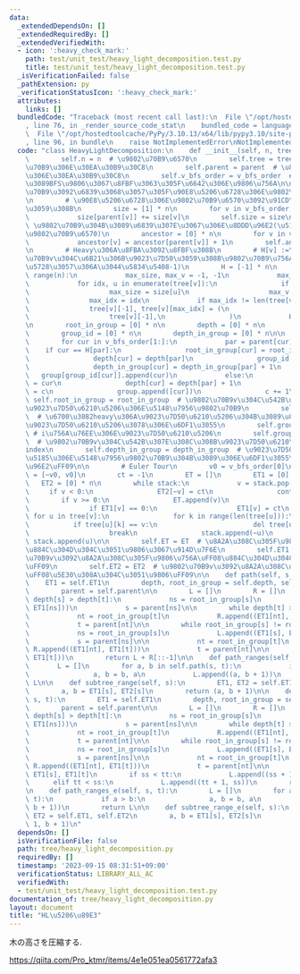 ```yaml
---
data:
  _extendedDependsOn: []
  _extendedRequiredBy: []
  _extendedVerifiedWith:
  - icon: ':heavy_check_mark:'
    path: test/unit_test/heavy_light_decomposition.test.py
    title: test/unit_test/heavy_light_decomposition.test.py
  _isVerificationFailed: false
  _pathExtension: py
  _verificationStatusIcon: ':heavy_check_mark:'
  attributes:
    links: []
  bundledCode: "Traceback (most recent call last):\n  File \"/opt/hostedtoolcache/PyPy/3.10.13/x64/lib/pypy3.10/site-packages/onlinejudge_verify/documentation/build.py\"\
    , line 76, in _render_source_code_stat\n    bundled_code = language.bundle(\n\
    \  File \"/opt/hostedtoolcache/PyPy/3.10.13/x64/lib/pypy3.10/site-packages/onlinejudge_verify/languages/python.py\"\
    , line 96, in bundle\n    raise NotImplementedError\nNotImplementedError\n"
  code: "class HeavyLightDecomposition:\n    def __init__(self, n, tree, parent, v_bfs_order):\n\
    \        self.n = n  # \u9802\u70B9\u6570\n        self.tree = tree  # \u5B50\u9802\
    \u70B9\u306E\u30EA\u30B9\u30C8\n        self.parent = parent  # \u89AA\u9802\u70B9\
    \u306E\u30EA\u30B9\u30C8\n        self.v_bfs_order = v_bfs_order  # \u6839\u304B\
    \u3089BFS\u9806\u3067\u8FBF\u3063\u305F\u6642\u306E\u9806\u756A\n\n        # \u9802\
    \u70B9\u3092\u6839\u3068\u3057\u305F\u90E8\u5206\u6728\u306E\u9802\u70B9\u6570\
    \n        # \u90E8\u5206\u6728\u306E\u9802\u70B9\u6570\u3092\u91CD\u307F\u3068\
    \u3059\u308B\n        size = [1] * n\n        for v in v_bfs_order[1:][::-1]:\n\
    \            size[parent[v]] += size[v]\n        self.size = size\n\n        #\
    \ \u9802\u70B9\u304B\u3089\u6839\u307E\u3067\u306E\u8DDD\u96E2(\u5148\u7956\u306E\
    \u9802\u70B9\u6570)\n        ancestor = [0] * n\n        for v in v_bfs_order[1:]:\n\
    \            ancestor[v] = ancestor[parent[v]] + 1\n        self.ancestor = ancestor\n\
    \n        # Heavy\u306A\u8FBA\u3092\u8FBF\u308B\n        # H[v] :=\u3000\u9802\
    \u70B9v\u304C\u6B21\u306B\u9023\u7D50\u3059\u308B\u9802\u70B9\u756A\u53F7(\u5B58\
    \u5728\u3057\u306A\u3044\u5834\u5408-1)\n        H = [-1] * n\n        for v in\
    \ range(n):\n            max_size, max_v = -1, -1\n            max_idx = -1\n\
    \            for idx, u in enumerate(tree[v]):\n                if size[u] > max_size:\n\
    \                    max_size = size[u]\n                    max_v = u\n     \
    \               max_idx = idx\n            if max_idx != len(tree[v]) - 1:\n \
    \               tree[v][-1], tree[v][max_idx] = (\n                    tree[v][max_idx],\n\
    \                    tree[v][-1],\n                )\n            H[v] = max_v\n\
    \n        root_in_group = [0] * n\n        depth = [0] * n\n        group = [[0]]\n\
    \        group_id = [0] * n\n        depth_in_group = [0] * n\n\n        c = 1\n\
    \        for cur in v_bfs_order[1:]:\n            par = parent[cur]\n        \
    \    if cur == H[par]:\n                root_in_group[cur] = root_in_group[par]\n\
    \                depth[cur] = depth[par]\n                group_id[cur] = group_id[par]\n\
    \                depth_in_group[cur] = depth_in_group[par] + 1\n             \
    \   group[group_id[cur]].append(cur)\n            else:\n                root_in_group[cur]\
    \ = cur\n                depth[cur] = depth[par] + 1\n                group_id[cur]\
    \ = c\n                group.append([cur])\n                c += 1\n\n       \
    \ self.root_in_group = root_in_group  # \u9802\u70B9v\u304C\u542B\u307E\u308C\u308B\
    \u9023\u7D50\u6210\u5206\u306E\u5148\u7956\u9802\u70B9\n        self.depth = depth\
    \  # \u6700\u3082heavy\u306A\u9023\u7D50\u6210\u5206\u304B\u3089\u81EA\u8EAB\u306E\
    \u9023\u7D50\u6210\u5206\u3078\u306E\u6DF1\u3055\n        self.group = group \
    \ # i\u756A\u76EE\u306E\u9023\u7D50\u6210\u5206\n        self.group_id = group_id\
    \  # \u9802\u70B9v\u304C\u542B\u307E\u308C\u308B\u9023\u7D50\u6210\u5206\u306E\
    index\n        self.depth_in_group = depth_in_group  # \u9023\u7D50\u6210\u5206\
    \u5185\u306E\u5148\u7956\u9802\u70B9\u304B\u3089\u306E\u6DF1\u3055\uFF08\u8DDD\
    \u96E2\uFF09\n\n        # Euler Tour\n        v0 = v_bfs_order[0]\n        stack\
    \ = [~v0, v0]\n        ct = -1\n        ET = []\n        ET1 = [0] * n\n     \
    \   ET2 = [0] * n\n        while stack:\n            v = stack.pop()\n       \
    \     if v < 0:\n                ET2[~v] = ct\n                continue\n    \
    \        if v >= 0:\n                ET.append(v)\n                ct += 1\n \
    \               if ET1[v] == 0:\n                    ET1[v] = ct\n           \
    \ for u in tree[v]:\n                for k in range(len(tree[u])):\n         \
    \           if tree[u][k] == v:\n                        del tree[u][k]\n    \
    \                    break\n                stack.append(~u)\n               \
    \ stack.append(u)\n\n        self.ET = ET  # \u8A2A\u308C\u305F\u9802\u70B9\u3092\
    \u884C\u304D\u304C\u3051\u9806\u3067\u914D\u7F6E\n        self.ET1 = ET1  # \u9802\
    \u70B9v\u3092\u8A2A\u308C\u305F\u9806\u756A\uFF08\u884C\u304D\u304C\u3051\u9806\
    \uFF09\n        self.ET2 = ET2  # \u9802\u70B9v\u3092\u8A2A\u308C\u305F\u9806\u756A\
    \uFF08\u5E30\u308A\u304C\u3051\u9806\uFF09\n\n    def path(self, s, t):\n    \
    \    ET1 = self.ET1\n        depth, root_in_group = self.depth, self.root_in_group\n\
    \        parent = self.parent\n\n        L = []\n        R = []\n        while\
    \ depth[s] > depth[t]:\n            ns = root_in_group[s]\n            L.append((ET1[s],\
    \ ET1[ns]))\n            s = parent[ns]\n\n        while depth[t] > depth[s]:\n\
    \            nt = root_in_group[t]\n            R.append((ET1[nt], ET1[t]))\n\
    \            t = parent[nt]\n\n        while root_in_group[s] != root_in_group[t]:\n\
    \            ns = root_in_group[s]\n            L.append((ET1[s], ET1[ns]))\n\
    \            s = parent[ns]\n\n            nt = root_in_group[t]\n           \
    \ R.append((ET1[nt], ET1[t]))\n            t = parent[nt]\n\n        L.append((ET1[s],\
    \ ET1[t]))\n        return L + R[::-1]\n\n    def path_ranges(self, s, t):\n \
    \       L = []\n        for a, b in self.path(s, t):\n            if a > b:\n\
    \                a, b = b, a\n            L.append((a, b + 1))\n        return\
    \ L\n\n    def subtree_range(self, s):\n        ET1, ET2 = self.ET1, self.ET2\n\
    \        a, b = ET1[s], ET2[s]\n        return (a, b + 1)\n\n    def path_e(self,\
    \ s, t):\n        ET1 = self.ET1\n        depth, root_in_group = self.depth, self.root_in_group\n\
    \        parent = self.parent\n\n        L = []\n        R = []\n        while\
    \ depth[s] > depth[t]:\n            ns = root_in_group[s]\n            L.append((ET1[s],\
    \ ET1[ns]))\n            s = parent[ns]\n\n        while depth[t] > depth[s]:\n\
    \            nt = root_in_group[t]\n            R.append((ET1[nt], ET1[t]))\n\
    \            t = parent[nt]\n\n        while root_in_group[s] != root_in_group[t]:\n\
    \            ns = root_in_group[s]\n            L.append((ET1[s], ET1[ns]))\n\
    \            s = parent[ns]\n\n            nt = root_in_group[t]\n           \
    \ R.append((ET1[nt], ET1[t]))\n            t = parent[nt]\n\n        ss, tt =\
    \ ET1[s], ET1[t]\n        if ss < tt:\n            L.append((ss + 1, tt))\n  \
    \      elif tt < ss:\n            L.append((tt + 1, ss))\n        return L + R[::-1]\n\
    \n    def path_ranges_e(self, s, t):\n        L = []\n        for a, b in self.path_e(s,\
    \ t):\n            if a > b:\n                a, b = b, a\n            L.append((a,\
    \ b + 1))\n        return L\n\n    def subtree_range_e(self, s):\n        ET1,\
    \ ET2 = self.ET1, self.ET2\n        a, b = ET1[s], ET2[s]\n        return (a +\
    \ 1, b + 1)\n"
  dependsOn: []
  isVerificationFile: false
  path: tree/heavy_light_decomposition.py
  requiredBy: []
  timestamp: '2023-09-15 08:31:51+09:00'
  verificationStatus: LIBRARY_ALL_AC
  verifiedWith:
  - test/unit_test/heavy_light_decomposition.test.py
documentation_of: tree/heavy_light_decomposition.py
layout: document
title: "HL\u5206\u89E3"
---
```


木の高さを圧縮する.

https://qiita.com/Pro_ktmr/items/4e1e051ea0561772afa3


